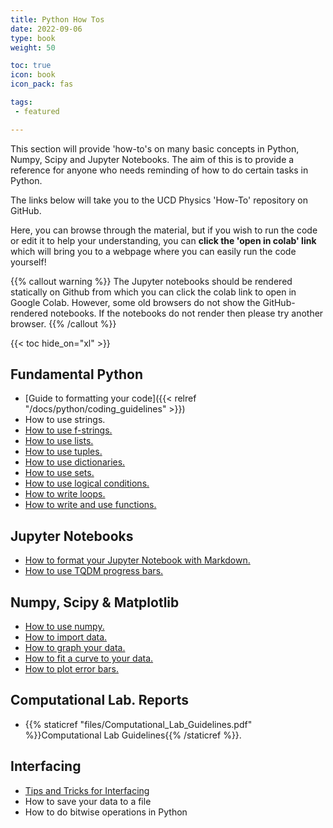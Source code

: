 ```yaml
---
title: Python How Tos
date: 2022-09-06
type: book
weight: 50

toc: true
icon: book
icon_pack: fas

tags:
 - featured

---
```


This section will provide  'how-to's on many basic concepts in Python,
Numpy, Scipy and Jupyter Notebooks. The aim of this is to provide a
reference for anyone who needs reminding of how to do certain tasks in
Python.

The links below will
take you to the UCD Physics 'How-To' repository on GitHub.

Here, you can browse
through the material, but if you wish to run the code or edit it to
help your understanding, you can **click the 'open in colab' link** which
will bring you to a webpage where you can easily run the code
yourself!

{{% callout warning %}} The Jupyter notebooks should be rendered
statically on Github from which you can click the colab link to open
in Google Colab. However, some old browsers do not show the GitHub-rendered
notebooks. If the notebooks do not render then please try another
browser.  {{% /callout %}}

{{< toc hide_on="xl" >}}


## Fundamental Python
- [Guide to formatting your code]({{< relref "/docs/python/coding_guidelines" >}})
- How to use strings.
- [How to use f-strings.](https://github.com/UCD-Physics/Python-HowTos/blob/main/f_strings.ipynb)
- [How to use lists.](https://github.com/UCD-Physics/Python-HowTos/blob/main/Lists.ipynb)
- [How to use tuples.](https://github.com/UCD-Physics/Python-HowTos/blob/main/Tuples.ipynb)
- [How to use dictionaries.](https://github.com/UCD-Physics/Python-HowTos/blob/main/Dictionaries.ipynb)
- [How to use sets.](https://github.com/UCD-Physics/Python-HowTos/blob/main/Sets.ipynb)
- [How to use logical conditions.](https://github.com/UCD-Physics/Python-HowTos/blob/main/Logic.ipynb)
- [How to write loops.](https://github.com/UCD-Physics/Python-HowTos/blob/main/Writing_Loops.ipynb)
- [How to write and use functions.](https://github.com/UCD-Physics/Python-HowTos/blob/main/Functions2.ipynb)



## Jupyter Notebooks
- [How to format your Jupyter Notebook with Markdown.](https://github.com/UCD-Physics/Python-HowTos/blob/main/How_to_use_markdown_cells.ipynb)
- [How to use TQDM progress bars.](https://github.com/UCD-Physics/Python-HowTos/blob/main/tqdm.ipynb)


## Numpy, Scipy & Matplotlib

- [How to use numpy.](https://github.com/UCD-Physics/Python-HowTos/blob/main/Numpy.ipynb)
- [How to import data.](https://github.com/UCD-Physics/Python-HowTos/blob/main/Importing_Data.ipynb)
- [How to graph your data.](https://github.com/UCD-Physics/Python-HowTos/blob/main/Matplotlib1.ipynb)
- [How to fit a curve to your data.](https://github.com/UCD-Physics/Python-HowTos/blob/main/Curve_fit.ipynb)
- [How to plot error bars.](https://github.com/UCD-Physics/Python-HowTos/blob/main/Error_Bars.ipynb)

## Computational Lab. Reports
- {{% staticref "files/Computational_Lab_Guidelines.pdf" %}}Computational Lab Guidelines{{% /staticref %}}.


## Interfacing
- [Tips and Tricks for Interfacing](https://github.com/UCD-Physics/Python-HowTos/blob/main/Interfacing.ipynb)
- How to save your data to a file
- How to do bitwise operations in Python


